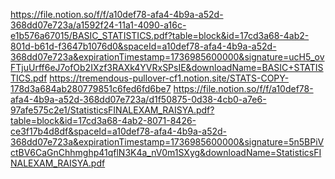 https://file.notion.so/f/f/a10def78-afa4-4b9a-a52d-368dd07e723a/a1592f24-11a1-4090-a16c-e1b576a67015/BASIC_STATISTICS.pdf?table=block&id=17cd3a68-4ab2-801d-b61d-f3647b1076d0&spaceId=a10def78-afa4-4b9a-a52d-368dd07e723a&expirationTimestamp=1736985600000&signature=ucH5_ovFTjuUrff6eJ7ofOb2IXzf3RAXk4YVRxSPsIE&downloadName=BASIC+STATISTICS.pdf
https://tremendous-pullover-cf1.notion.site/STATS-COPY-178d3a684ab280779851c6fed6fd6be7
https://file.notion.so/f/f/a10def78-afa4-4b9a-a52d-368dd07e723a/d1f50875-0d38-4cb0-a7e6-97afe575c2e1/StatisticsFINALEXAM_RAISYA.pdf?table=block&id=17cd3a68-4ab2-8071-8426-ce3f17b4d8df&spaceId=a10def78-afa4-4b9a-a52d-368dd07e723a&expirationTimestamp=1736985600000&signature=5n5BPiVctBV6CaGnChhmghp41qflN3K4a_nV0m1SXyg&downloadName=StatisticsFINALEXAM_RAISYA.pdf

